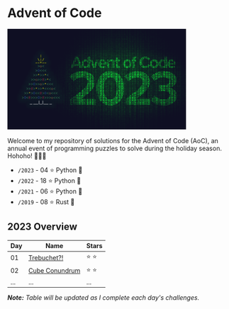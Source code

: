 # Advent of Code

<a href="https://adventofcode.com/2023"><img src="2023/calender.png" width="80%" /></a>

Welcome to my repository of solutions for the Advent of Code (AoC), an annual event of programming puzzles to solve during the holiday season. Hohoho! 🎄🎅🎄
- `/2023` - 04 ⭐ Python 🐍
- `/2022` - 18 ⭐ Python 🐍
- `/2021` - 06 ⭐ Python 🐍
- `/2019` - 08 ⭐ Rust 🦀

## 2023 Overview

| Day | Name                                                   | Stars |
| --- |--------------------------------------------------------|-------|
| 01  | [Trebuchet?!](https://adventofcode.com/2023/day/1)     | ⭐ ⭐   |
| 02  | [Cube Conundrum](https://adventofcode.com/2023/day/2/) | ⭐ ⭐   |
| ... | ...                                                    | ...   |

_**Note:** Table will be updated as I complete each day's challenges._